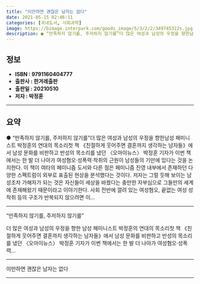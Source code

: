 ```yaml
---
title: "이만하면 괜찮은 남자는 없다"
date: 2021-05-15 02:46:11
categories: [국내도서, 사회과학]
image: https://bimage.interpark.com/goods_image/5/3/2/2/349745322s.jpg
description: ● “만족하지 않기를, 주저하지 않기를”더 많은 여성과 남성의 우정을 향한남성 페미니스트 박정훈의 연대의 목소리첫 책 《친절하게 웃어주면 결혼까지 생각하는 남자들》에서 남성 문화를 비판하고 반성의 목소리를 냈던 〈오마이뉴스〉 박정훈 기자가 이번 책에서는 한 발 더 나아가 여성혐오·성폭
---
```


## **정보**

- **ISBN : 9791160404777**
- **출판사 : 한겨레출판**
- **출판일 : 20210510**
- **저자 : 박정훈**

------



## **요약**

●  “만족하지 않기를, 주저하지 않기를”더 많은 여성과 남성의 우정을 향한남성 페미니스트 박정훈의 연대의 목소리첫 책 《친절하게 웃어주면 결혼까지 생각하는 남자들》에서 남성 문화를 비판하고 반성의 목소리를 냈던 〈오마이뉴스〉 박정훈 기자가 이번 책에서는 한 발 더 나아가 여성혐오·성폭력·착취의 근원이 남성들의 기만에 있다는 것을 논지한다. 이 책이 여타의 페미니즘 도서와 다른 점은 페미니즘 진영 내부에서 존재하던 다양한 스펙트럼이 외부로 표출된 현상을 분석했다는 것이다. 저자는 그럴 듯해 보이는 남성조차 가해자가 되는 것은 자신들이 세상을 바꿨다는 충만한 자부심으로 그들만의 세계에 존재해왔기 때문이라고 이야기한다. 사회 전반에 깔려 있는 여성혐오, 끝없는 여성 성착취 등의 구조가 반복되지 않으려면 이...

------

“만족하지 않기를, 주저하지 않기를”

더 많은 여성과 남성의 우정을 향한
남성 페미니스트 박정훈의 연대의 목소리첫 책 《친절하게 웃어주면 결혼까지 생각하는 남자들》에서 남성 문화를 비판하고 반성의 목소리를 냈던 〈오마이뉴스〉 박정훈 기자가 이번 책에서는 한 발 더 나아가 여성혐오·성폭력... 

------


이만하면 괜찮은 남자는 없다 

------


